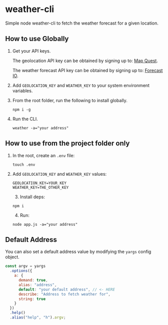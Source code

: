 # weather-cli

Simple node weather-cli to fetch the weather forecast for a given location.

## How to use Globally

1. Get your API keys.

   The geolocation API key can be obtained by signing up to: [Map Quest](https://developer.mapquest.com/).

   The weather forecast API key can be obtained by signing up to: [Forecast IO](https://darksky.net/dev).

2. Add `GEOLOCATION_KEY` and `WEATHER_KEY` to your system environment variables.

3. From the root folder, run the following to install globally.

   ```
   npm i -g
   ```

4. Run the CLI.

   ```
   weather -a="your address"
   ```

## How to use from the project folder only

1. In the root, create an `.env` file:

   ```
   touch .env
   ```

2. Add `GEOLOCATION_KEY` and `WEATHER_KEY` values:

   ```
   GEOLOCATION_KEY=YOUR_KEY
   WEATHER_KEY=THE_OTHER_KEY
   ```

   3. Install deps:

   ```
   npm i
   ```

   4. Run:

   ```
   node app.js -a="your address"
   ```

## Default Address

You can also set a default address value by modifying the `yargs` config object.

```js
const argv = yargs
  .options({
    a: {
      demand: true,
      alias: "address",
      default: "your default address", // <- HERE
      describe: "Address to fetch weather for",
      string: true
    }
  })
  .help()
  .alias("help", "h").argv;
```
